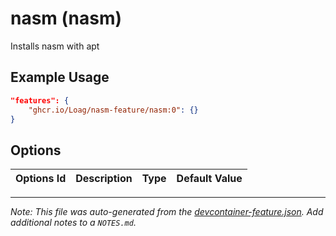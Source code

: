 
# nasm (nasm)

Installs nasm with apt

## Example Usage

```json
"features": {
    "ghcr.io/Loag/nasm-feature/nasm:0": {}
}
```

## Options

| Options Id | Description | Type | Default Value |
|-----|-----|-----|-----|




---

_Note: This file was auto-generated from the [devcontainer-feature.json](https://github.com/Loag/nasm-feature/blob/main/src/nasm/devcontainer-feature.json).  Add additional notes to a `NOTES.md`._
